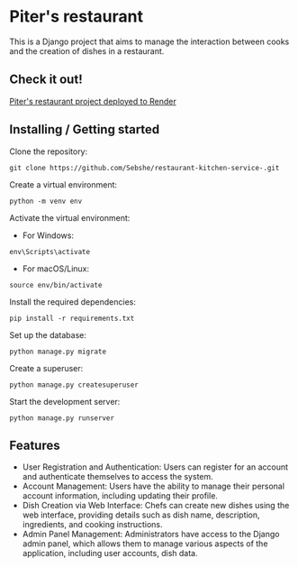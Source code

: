 # Piter's restaurant

This is a Django project that aims to manage the interaction between cooks and the creation of dishes in a restaurant.

## Check it out!

[Piter's restaurant project deployed to Render](https://piters-restaurant.onrender.com/)


## Installing / Getting started

Clone the repository:
```shell
git clone https://github.com/Sebshe/restaurant-kitchen-service-.git
```

Create a virtual environment:
```shell
python -m venv env
```

Activate the virtual environment:

* For Windows:
```shell
env\Scripts\activate
```
* For macOS/Linux:
```shell
source env/bin/activate
```

Install the required dependencies:
```shell
pip install -r requirements.txt
```

Set up the database:
```shell
python manage.py migrate
```
Create a superuser:
```shell
python manage.py createsuperuser
```
Start the development server:
```shell
python manage.py runserver
```

## Features

* User Registration and Authentication: Users can register for an account and authenticate themselves to access the system.
* Account Management: Users have the ability to manage their personal account information, including updating their profile.
* Dish Creation via Web Interface: Chefs can create new dishes using the web interface, providing details such as dish name, description, ingredients, and cooking instructions.
* Admin Panel Management: Administrators have access to the Django admin panel, which allows them to manage various aspects of the application, including user accounts, dish data.
